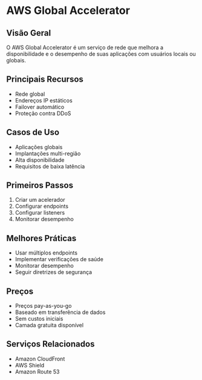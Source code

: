 # AWS Global Accelerator

## Visão Geral
O AWS Global Accelerator é um serviço de rede que melhora a disponibilidade e o desempenho de suas aplicações com usuários locais ou globais.

## Principais Recursos
- Rede global
- Endereços IP estáticos
- Failover automático
- Proteção contra DDoS

## Casos de Uso
- Aplicações globais
- Implantações multi-região
- Alta disponibilidade
- Requisitos de baixa latência

## Primeiros Passos
1. Criar um acelerador
2. Configurar endpoints
3. Configurar listeners
4. Monitorar desempenho

## Melhores Práticas
- Usar múltiplos endpoints
- Implementar verificações de saúde
- Monitorar desempenho
- Seguir diretrizes de segurança

## Preços
- Preços pay-as-you-go
- Baseado em transferência de dados
- Sem custos iniciais
- Camada gratuita disponível

## Serviços Relacionados
- Amazon CloudFront
- AWS Shield
- Amazon Route 53 